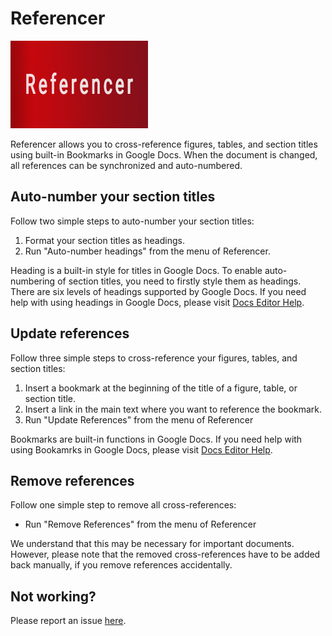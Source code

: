 # Referencer

<img src="/images/banner.jpg" width="220px">

Referencer allows you to cross-reference figures, tables, and section titles using built-in Bookmarks in Google Docs. When the document is changed, all references can be synchronized and auto-numbered.

## Auto-number your section titles

Follow two simple steps to auto-number your section titles:

1. Format your section titles as headings.
2. Run "Auto-number headings" from the menu of Referencer.

Heading is a built-in style for titles in Google Docs. To enable auto-numbering of section titles, you need to firstly style them as headings. There are six levels of headings supported by Google Docs. If you need help with using headings in Google Docs, please visit [Docs Editor Help](https://support.google.com/docs/answer/116338?hl=en&co=GENIE.Platform=Desktop).

## Update references

Follow three simple steps to cross-reference your figures, tables, and section titles:

1. Insert a bookmark at the beginning of the title of a figure, table, or section title.
2. Insert a link in the main text where you want to reference the bookmark.
3. Run "Update References" from the menu of Referencer

Bookmarks are built-in functions in Google Docs. If you need help with using Bookamrks in Google Docs, please visit [Docs Editor Help](https://support.google.com/docs/answer/45893?hl=en&co=GENIE.Platform=Desktop).

## Remove references

Follow one simple step to remove all cross-references:

* Run "Remove References" from the menu of Referencer

We understand that this may be necessary for important documents. However, please note that the removed cross-references have to be added back manually, if you remove references accidentally.

## Not working?

Please report an issue [here](https://github.com/Citasion/referencer/issues/new).
